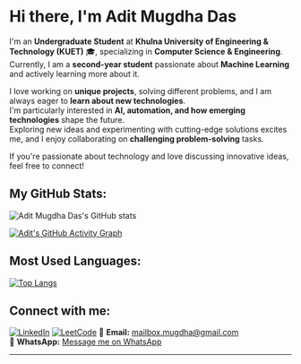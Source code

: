 # Hi there, I'm Adit Mugdha Das 

I'm an **Undergraduate Student** at **Khulna University of Engineering & Technology (KUET)** 🎓, specializing in **Computer Science & Engineering**.  
Currently, I am a **second-year student** passionate about **Machine Learning** and actively learning more about it.  

I love working on **unique projects**, solving different problems, and I am always eager to **learn about new technologies**.  
I'm particularly interested in **AI, automation, and how emerging technologies** shape the future.  
Exploring new ideas and experimenting with cutting-edge solutions excites me, and I enjoy collaborating on **challenging problem-solving** tasks.

If you're passionate about technology and love discussing innovative ideas, feel free to connect!  

##  My GitHub Stats:
![Adit Mugdha Das's GitHub stats](https://github-readme-stats.vercel.app/api?username=Adit-Mugdha-das&show_icons=true&theme=tokyonight)

[![Adit's GitHub Activity Graph](https://github-readme-activity-graph.vercel.app/graph?username=Adit-Mugdha-das&theme=tokyo-night)](https://github.com/Adit-Mugdha-das)

##  Most Used Languages:
[![Top Langs](https://github-readme-stats.vercel.app/api/top-langs/?username=Adit-Mugdha-das&layout=compact&theme=tokyonight)](https://github.com/Adit-Mugdha-das)

##  Connect with me:
[![LinkedIn](https://img.shields.io/badge/-LinkedIn-0077B5?style=flat&logo=Linkedin&logoColor=white)](https://www.linkedin.com/in/adit-mugdha-das-0a6723314/)
[![LeetCode](https://img.shields.io/badge/-LeetCode-FFA116?style=flat&logo=leetcode&logoColor=black)](https://leetcode.com/Mugdha_118/)
📧 **Email:** [mailbox.mugdha@gmail.com](mailto:mailbox.mugdha@gmail.com)  
📱 **WhatsApp:** [Message me on WhatsApp](https://wa.me/8801718108344) 

---

